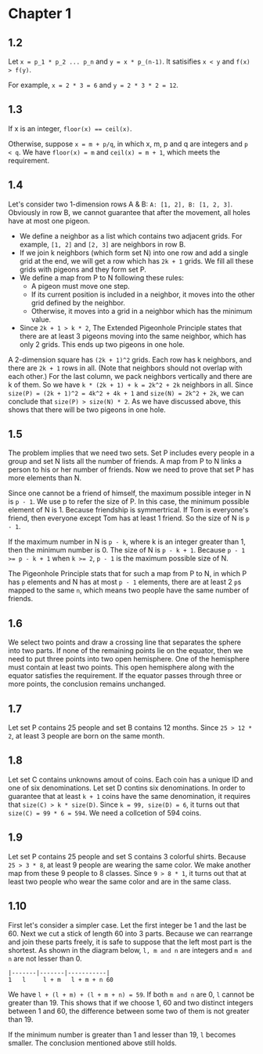# Chapter 1

## 1.2

Let `x = p_1 * p_2 ... p_n` and `y = x * p_(n-1)`. It satisifies `x < y` and `f(x) > f(y)`.

For example, `x = 2 * 3 = 6` and `y = 2 * 3 * 2 = 12`.

## 1.3

If x is an integer, `floor(x) == ceil(x)`.

Otherwise, suppose `x = m + p/q`, in which x, m, p and q are integers and `p < q`. We have `floor(x) = m` and `ceil(x) = m + 1`, which meets the requirement.

## 1.4

Let's consider two 1-dimension rows A & B: `A: [1, 2], B: [1, 2, 3]`. Obviously in row B, we cannot guarantee that after the movement, all holes have at most one pigeon.

* We define a neighbor as a list which contains two adjacent grids. For example, `[1, 2]` and `[2, 3]` are neighbors in row B.
* If we join k neighbors (which form set N) into one row and add a single grid at the end, we will get a row which has `2k + 1` grids. We fill all these grids with pigeons and they form set P.
* We define a map from P to N following these rules:
    * A pigeon must move one step.
    * If its current position is included in a neighbor, it moves into the other grid defined by the neighbor.
    * Otherwise, it moves into a grid in a neighbor which has the minimum value.
* Since `2k + 1 > k * 2`, The Extended Pigeonhole Principle states that there are at least 3 pigeons moving into the same neighbor, which has only 2 grids. This ends up two pigeons in one hole.

A 2-dimension square has `(2k + 1)^2` grids. Each row has k neighbors, and there are `2k + 1` rows in all. (Note that neighbors should not overlap with each other.) For the last column, we pack neighbors vertically and there are k of them. So we have `k * (2k + 1) + k = 2k^2 + 2k` neighbors in all. Since `size(P) = (2k + 1)^2 = 4k^2 + 4k + 1` and `size(N) = 2k^2 + 2k`, we can conclude that `size(P) > size(N) * 2`. As we have discussed above, this shows that there will be two pigeons in one hole.

## 1.5

The problem implies that we need two sets. Set P includes every people in a group and set N lists all the number of friends. A map from P to N links a person to his or her number of friends. Now we need to prove that set P has more elements than N.

Since one cannot be a friend of himself, the maximum possible integer in N is `p - 1`. We use p to refer the size of P. In this case, the minimum possible element of N is 1. Because friendship is symmertrical. If Tom is everyone's friend, then everyone except Tom has at least 1 friend. So the size of N is `p - 1`.

If the maximum number in N is `p - k`, where k is an integer greater than 1, then the minimum number is 0. The size of N is `p - k + 1`. Because `p - 1 >= p - k + 1` when `k >= 2`, `p - 1` is the maximum possible size of N.

The Pigeonhole Principle stats that for such a map from P to N, in which P has `p` elements and N has at most `p - 1` elements, there are at least 2 `p`s mapped to the same `n`, which means two people have the same number of friends.

## 1.6

We select two points and draw a crossing line that separates the sphere into two parts. If none of the remaining points lie on the equator, then we need to put three points into two open hemisphere. One of the hemisphere must contain at least two points. This open hemisphere along with the equator satisfies the requirement. If the equator passes through three or more points, the conclusion remains unchanged.

## 1.7

Let set P contains 25 people and set B contains 12 months. Since `25 > 12 * 2`, at least 3 people are born on the same month.

## 1.8

Let set C contains unknowns amout of coins. Each coin has a unique ID and one of six denominations. Let set D contins six denominations. In order to guarantee that at least `k + 1` coins have the same denomination, it requires that `size(C) > k * size(D)`. Since `k = 99, size(D) = 6`, it turns out that `size(C) = 99 * 6 = 594`. We need a collcetion of 594 coins.

## 1.9

Let set P contains 25 people and set S contains 3 colorful shirts. Because `25 > 3 * 8`, at least 9 people are wearing the same color. We make another map from these 9 people to 8 classes. Since `9 > 8 * 1`, it turns out that at least two people who wear the same color and are in the same class.

## 1.10

First let's consider a simpler case. Let the first integer be 1 and the last be 60. Next we cut a stick of length 60 into 3 parts. Because we can rearrange and join these parts freely, it is safe to suppose that the left most part is the shortest. As shown in the diagram below, `l, m and n` are integers and `m and n` are not lesser than 0.

    |-------|-------|-----------|
    1   l     l + m   l + m + n 60

We have `l + (l + m) + (l + m + n) = 59`. If both `m and n` are 0, `l` cannot be greater than 19. This shows that if we choose 1, 60 and two distinct integers between 1 and 60, the difference between some two of them is not greater than 19.

If the minimum number is greater than 1 and lesser than 19, `l` becomes smaller. The conclusion mentioned above still holds.
